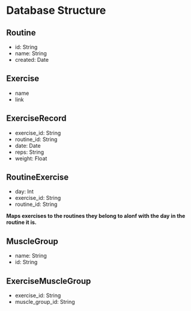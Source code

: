 # Database Structure

## Routine

* id: String
* name: String
* created: Date

## Exercise

* name
* link

##  ExerciseRecord

* exercise_id: String
* routine_id: String
* date: Date
* reps: String
* weight: Float

## RoutineExercise

* day: Int
* exercise_id: String
* routine_id: String

**Maps exercises to the routines they belong to alonf with the day in the routine it is.**

## MuscleGroup

* name: String
* id: String

## ExerciseMuscleGroup

* exercise_id: String
* muscle_group_id: String
